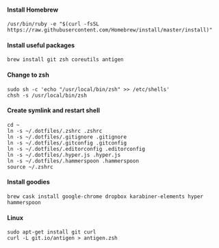 #### Install Homebrew
```
/usr/bin/ruby -e "$(curl -fsSL https://raw.githubusercontent.com/Homebrew/install/master/install)"
```
#### Install useful packages
```
brew install git zsh coreutils antigen
```
#### Change to zsh
```
sudo sh -c 'echo "/usr/local/bin/zsh" >> /etc/shells'
chsh -s /usr/local/bin/zsh
```
#### Create symlink and restart shell
```
cd ~
ln -s ~/.dotfiles/.zshrc .zshrc
ln -s ~/.dotfiles/.gitignore .gitignore
ln -s ~/.dotfiles/.gitconfig .gitconfig
ln -s ~/.dotfiles/.editorconfig .editorconfig
ln -s ~/.dotfiles/.hyper.js .hyper.js
ln -s ~/.dotfiles/.hammerspoon .hammerspoon
source ~/.zshrc
```
#### Install goodies
```
brew cask install google-chrome dropbox karabiner-elements hyper hammerspoon
```

#### Linux
```
sudo apt-get install git curl
curl -L git.io/antigen > antigen.zsh
```
